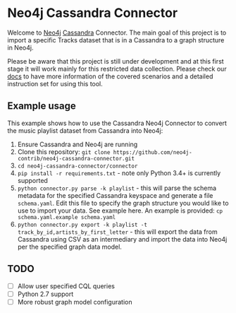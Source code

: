 # Neo4j Cassandra Connector

Welcome to [Neo4j](http://neo4j.com/) [Cassandra](http://cassandra.apache.org/) Connector. The main goal of this project is to import a specific Tracks dataset that is in a Cassandra to a graph structure in Neo4j. 

Please be aware that this project is still under development and at this first stage it will work mainly for this restricted data collection. Please check our [docs](docs/cassandra_connector_doc.adoc) to have more information of the covered scenarios and a detailed instruction set for using this tool.

## Example usage

This example shows how to use the Cassandra Neo4j Connector to convert the music playlist dataset from Cassandra into Neo4j:

1. Ensure Cassandra and Neo4j are running
1. Clone this repository: `git clone https://github.com/neo4j-contrib/neo4j-cassandra-connector.git`
1. `cd neo4j-cassandra-connector/connector`
1. `pip install -r requirements.txt` - note only Python 3.4+ is currently supported
1. `python connector.py parse -k playlist` - this will parse the schema metadata for the specified Cassandra keyspace and generate a file `schema.yaml`. Edit this file to specify the graph structure you would like to use to import your data. See example here. An example is provided: `cp schema.yaml.example schema.yaml`
1. `python connector.py export -k playlist -t track_by_id,artists_by_first_letter` - this will export the data from Cassandra using CSV as an intermediary and import the data into Neo4j per the specified graph data model.

## TODO

- [ ] Allow user specified CQL queries
- [ ] Python 2.7 support
- [ ] More robust graph model configuration